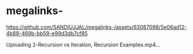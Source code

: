 # megalinks-


https://github.com/SANDIUJJAL/megalinks-/assets/63087098/5e06ad12-4b88-469b-bb59-e99d3db7cf85



Uploading 2-Recursion vs Iteration, Recursion Examples.mp4…

